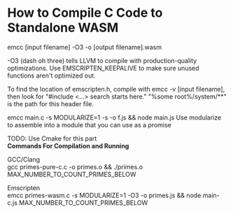 # How to Compile C Code to Standalone WASM
emcc [input filename] -O3 -o [output filename].wasm

-O3 (dash oh three) tells LLVM to compile with production-quality optimizations. Use EMSCRIPTEN_KEEPALIVE to make sure unused functions aren't optimized out.

To find the location of emscripten.h, compile with emcc -v [input filename], then look for "#include <...> search starts here." "%some root%/system/**" is the path for this header file. 

emcc main.c -s MODULARIZE=1 -s -o f.js && node main.js
Use modularize to assemble into a module that you can use as a promise

TODO: Use Cmake for this part  
**Commands For Compilation and Running**

GCC/Clang  
gcc primes-pure-c.c -o primes.o && ./primes.o MAX_NUMBER_TO_COUNT_PRIMES_BELOW

Emscripten  
emcc primes-wasm.c -s MODULARIZE=1 -O3 -o primes.js && node main-c.js MAX_NUMBER_TO_COUNT_PRIMES_BELOW
